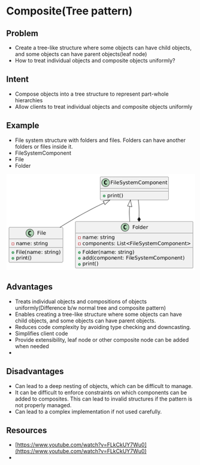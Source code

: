 # Composite(Tree pattern)

## Problem
*  Create a tree-like structure where some objects can have child objects, and some objects can have parent objects(leaf node)
* How to treat individual objects and composite objects uniformly?


## Intent
* Compose objects into a tree structure to represent part-whole hierarchies
* Allow clients to treat individual objects and composite objects uniformly

## Example
* File system structure with folders and files. Folders can have another folders or files inside it.
* FileSystemComponent
* File
* Folder

![composite_img](./composite_img.png)

## Advantages
* Treats individual objects and compositions of objects uniformly(Difference b/w normal tree and composite pattern)
* Enables creating a tree-like structure where some objects can have child objects, and some objects can have parent objects.
* Reduces code complexity by avoiding type checking and downcasting.
* Simplifies client code
* Provide extensibility, leaf node or other composite node can be added when needed
* 

## Disadvantages
* Can lead to a deep nesting of objects, which can be difficult to manage.
* It can be difficult to enforce constraints on which components can be added to composites. This can lead to invalid structures if the pattern is not properly managed.
* Can lead to a complex implementation if not used carefully.


## Resources

* [https://www.youtube.com/watch?v=FLkCkUY7Wu0](https://www.youtube.com/watch?v=FLkCkUY7Wu0)
* 